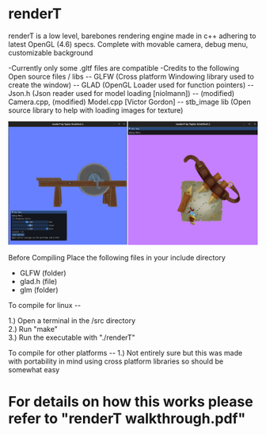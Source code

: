 # renderT
renderT is a low level, barebones rendering engine made in c++ adhering to latest OpenGL (4.6) specs. Complete with movable camera, debug menu, customizable background

-Currently only some .gltf files are compatible
-Credits to the following Open source files / libs
-- GLFW (Cross platform Windowing library used to create the window)
-- GLAD (OpenGL Loader used for function pointers)
-- Json.h (Json reader used for model loading [niolmann]) 
-- (modified) Camera.cpp, (modified) Model.cpp [Victor Gordon]
-- stb_image lib (Open source library to help with loading images for texture)

![alt text](https://github.com/tstrat1811/renderT/blob/master/renderT.png?raw=true)

Before Compiling Place the following files in your include directory  
- GLFW (folder)  
- glad.h (file)  
- glm (folder)

To compile for linux --  

1.) Open a terminal in the /src directory  
2.) Run "make"  
3.) Run the executable with "./renderT"  

To compile for other platforms --
1.) Not entirely sure but this was made with portability in mind using cross platform libraries so should be somewhat easy

For details on how this works please refer to "renderT walkthrough.pdf"
===============================================================================